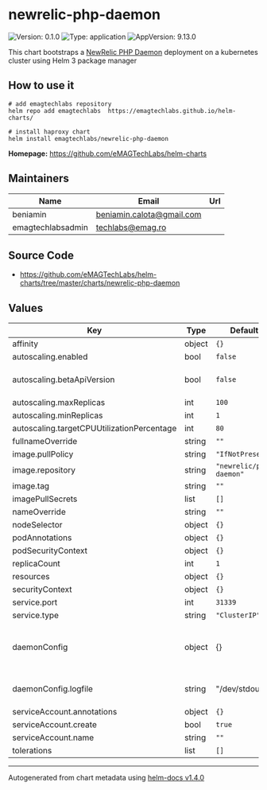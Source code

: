 # newrelic-php-daemon

![Version: 0.1.0](https://img.shields.io/badge/Version-0.1.0-informational?style=flat-square) ![Type: application](https://img.shields.io/badge/Type-application-informational?style=flat-square) ![AppVersion: 9.13.0](https://img.shields.io/badge/AppVersion-9.13.0-informational?style=flat-square)

This chart bootstraps a [NewRelic PHP Daemon](https://hub.docker.com/r/newrelic/php-daemon) deployment on a kubernetes cluster using Helm 3 package manager

## How to use it
```shell script
# add emagtechlabs repository
helm repo add emagtechlabs  https://emagtechlabs.github.io/helm-charts/

# install haproxy chart
helm install emagtechlabs/newrelic-php-daemon
```

**Homepage:** <https://github.com/eMAGTechLabs/helm-charts>

## Maintainers

| Name | Email | Url |
| ---- | ------ | --- |
| beniamin | beniamin.calota@gmail.com |  |
| emagtechlabsadmin | techlabs@emag.ro |  |

## Source Code

* <https://github.com/eMAGTechLabs/helm-charts/tree/master/charts/newrelic-php-daemon>

## Values

| Key | Type | Default | Description |
|-----|------|---------|-------------|
| affinity | object | `{}` |  |
| autoscaling.enabled | bool | `false` |  |
| autoscaling.betaApiVersion | bool | `false` | Set `true` if you have k8s < 1.19 |
| autoscaling.maxReplicas | int | `100` |  |
| autoscaling.minReplicas | int | `1` |  |
| autoscaling.targetCPUUtilizationPercentage | int | `80` |  |
| fullnameOverride | string | `""` |  |
| image.pullPolicy | string | `"IfNotPresent"` |  |
| image.repository | string | `"newrelic/php-daemon"` |  |
| image.tag | string | `""` |  |
| imagePullSecrets | list | `[]` |  |
| nameOverride | string | `""` |  |
| nodeSelector | object | `{}` |  |
| podAnnotations | object | `{}` |  |
| podSecurityContext | object | `{}` |  |
| replicaCount | int | `1` |  |
| resources | object | `{}` |  |
| securityContext | object | `{}` |  |
| service.port | int | `31339` |  |
| service.type | string | `"ClusterIP"` |  |
| daemonConfig | object | {} | Config params to be saved in `newrelic.cfg` file |
| daemonConfig.logfile | string | "/dev/stdout" | Daemon logfile location |
| serviceAccount.annotations | object | `{}` |  |
| serviceAccount.create | bool | `true` |  |
| serviceAccount.name | string | `""` |  |
| tolerations | list | `[]` |  |

----------------------------------------------
Autogenerated from chart metadata using [helm-docs v1.4.0](https://github.com/norwoodj/helm-docs/releases/v1.4.0)
